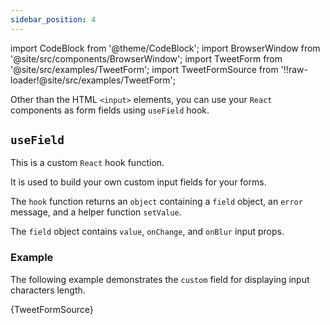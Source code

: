 ```yaml
---
sidebar_position: 4
---
```


import CodeBlock from '@theme/CodeBlock';
import BrowserWindow from '@site/src/components/BrowserWindow';
import TweetForm from '@site/src/examples/TweetForm';
import TweetFormSource from '!!raw-loader!@site/src/examples/TweetForm';

Other than the HTML `<input>` elements, you can use your `React` components as form fields using `useField` hook.

## `useField`

This is a custom `React` hook function.

It is used to build your own custom input fields for your forms.

The `hook` function returns an `object` containing a `field` object, an `error` message, and a helper function `setValue`.

The `field` object contains `value`, `onChange`, and `onBlur` input props.

### Example

The following example demonstrates the `custom` field for displaying input characters length.

<CodeBlock className="language-jsx">{TweetFormSource}</CodeBlock>

<BrowserWindow>
  <TweetForm />
</BrowserWindow>
